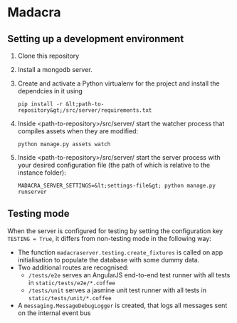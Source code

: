 Madacra
=======

Setting up a development environment
------------------------------------

1. Clone this repository
1. Install a mongodb server.
1. Create and activate a Python virtualenv for the project and install the dependcies in it using

    ```
    pip install -r &lt;path-to-repository&gt;/src/server/requirements.txt
    ```

1. Inside &lt;path-to-repository&gt;/src/server/ start the watcher process that compiles assets when they are modified:

    ```
    python manage.py assets watch
    ```

1. Inside &lt;path-to-repository&gt;/src/server/ start the server process with your desired configuration file (the path of which is relative to the instance folder):

    ```
    MADACRA_SERVER_SETTINGS=&lt;settings-file&gt; python manage.py runserver
    ```

Testing mode
------------

When the server is configured for testing by setting the configuration key `TESTING = True`, it differs from non-testing mode in the following way:

* The function `madacraserver.testing.create_fixtures` is called on app initialisation to populate the database with some dummy data.
* Two additional routes are recognised:
  - `/tests/e2e` serves an AngularJS end-to-end test runner with all tests in `static/tests/e2e/*.coffee`
  - `/tests/unit` serves a jasmine unit test runner with all tests in `static/tests/unit/*.coffee`
* A `messaging.MessageDebugLogger` is created, that logs all messages sent on the internal event bus